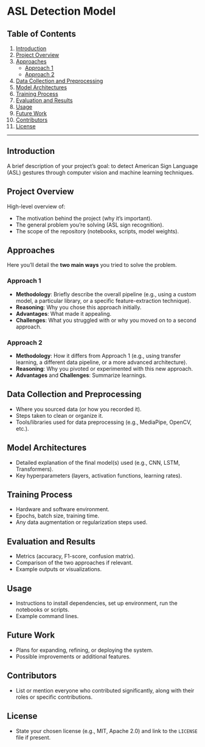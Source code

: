 # ASL Detection Model

## Table of Contents
1. [Introduction](#introduction)
2. [Project Overview](#project-overview)
3. [Approaches](#approaches)
   - [Approach 1](#approach-1)
   - [Approach 2](#approach-2)
4. [Data Collection and Preprocessing](#data-collection-and-preprocessing)
5. [Model Architectures](#model-architectures)
6. [Training Process](#training-process)
7. [Evaluation and Results](#evaluation-and-results)
8. [Usage](#usage)
9. [Future Work](#future-work)
10. [Contributors](#contributors)
11. [License](#license)

---

## Introduction
A brief description of your project’s goal: to detect American Sign Language (ASL) gestures through computer vision and machine learning techniques.

## Project Overview
High-level overview of:
- The motivation behind the project (why it’s important).
- The general problem you’re solving (ASL sign recognition).
- The scope of the repository (notebooks, scripts, model weights).

## Approaches
Here you’ll detail the **two main ways** you tried to solve the problem.

### Approach 1
- **Methodology**: Briefly describe the overall pipeline (e.g., using a custom model, a particular library, or a specific feature-extraction technique).
- **Reasoning**: Why you chose this approach initially.
- **Advantages**: What made it appealing.
- **Challenges**: What you struggled with or why you moved on to a second approach.

### Approach 2
- **Methodology**: How it differs from Approach 1 (e.g., using transfer learning, a different data pipeline, or a more advanced architecture).
- **Reasoning**: Why you pivoted or experimented with this new approach.
- **Advantages** and **Challenges**: Summarize learnings.

## Data Collection and Preprocessing
- Where you sourced data (or how you recorded it).
- Steps taken to clean or organize it.
- Tools/libraries used for data preprocessing (e.g., MediaPipe, OpenCV, etc.).

## Model Architectures
- Detailed explanation of the final model(s) used (e.g., CNN, LSTM, Transformers).
- Key hyperparameters (layers, activation functions, learning rates).

## Training Process
- Hardware and software environment.
- Epochs, batch size, training time.
- Any data augmentation or regularization steps used.

## Evaluation and Results
- Metrics (accuracy, F1-score, confusion matrix).
- Comparison of the two approaches if relevant.
- Example outputs or visualizations.

## Usage
- Instructions to install dependencies, set up environment, run the notebooks or scripts.
- Example command lines.

## Future Work
- Plans for expanding, refining, or deploying the system.
- Possible improvements or additional features.

## Contributors
- List or mention everyone who contributed significantly, along with their roles or specific contributions.

## License
- State your chosen license (e.g., MIT, Apache 2.0) and link to the `LICENSE` file if present.

